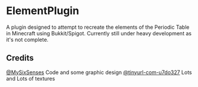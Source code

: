 # ElementPlugin
A plugin designed to attempt to recreate the elements of the Periodic Table in Minecraft using Bukkit/Spigot. Currently still under heavy development as it's not complete. 
## Credits
[@MySixSenses](https://github.com/mysixsenses) Code and some graphic design
[@tinyurl-com-u7do327](https://tinyurl-com-u7do327) Lots and Lots of textures
